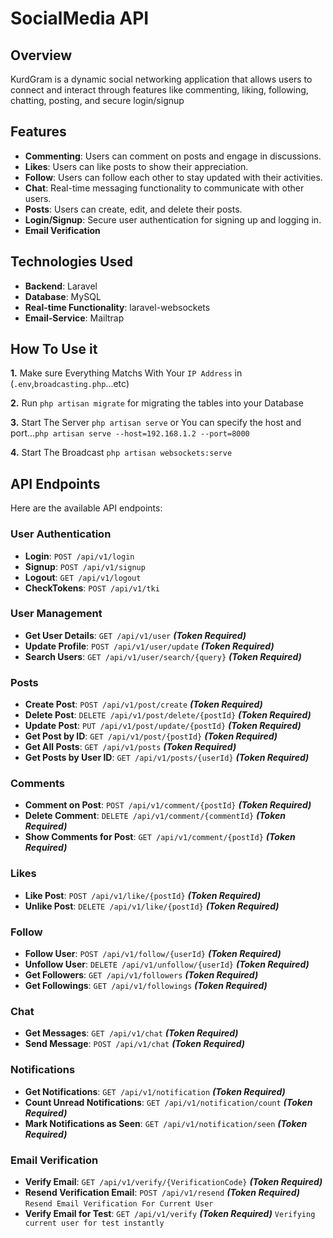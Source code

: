 # SocialMedia API

## Overview
KurdGram is a dynamic social networking application that allows users to connect and interact through features like commenting, liking, following, chatting, posting, and secure login/signup

## Features
- **Commenting**: Users can comment on posts and engage in discussions.
- **Likes**: Users can like posts to show their appreciation.
- **Follow**: Users can follow each other to stay updated with their activities.
- **Chat**: Real-time messaging functionality to communicate with other users.
- **Posts**: Users can create, edit, and delete their posts.
- **Login/Signup**: Secure user authentication for signing up and logging in.
- **Email Verification**

## Technologies Used
- **Backend**: Laravel
- **Database**: MySQL
- **Real-time Functionality**: laravel-websockets
- **Email-Service**: Mailtrap

## How To Use it
**1.** Make sure Everything Matchs With Your `IP Address` in (`.env`,`broadcasting.php`...etc)  
  
**2.** Run `php artisan migrate` for migrating the tables into your Database  
  
**3.** Start The Server  `php artisan serve` or You can specify the host and port...`php artisan serve --host=192.168.1.2 --port=8000`  
  
**4.** Start The Broadcast `php artisan websockets:serve`  


## API Endpoints
Here are the available API endpoints:

### User Authentication
- **Login**: `POST /api/v1/login`
- **Signup**: `POST /api/v1/signup`
- **Logout**: `GET /api/v1/logout`
- **CheckTokens**: `POST /api/v1/tki`

### User Management
- **Get User Details**: `GET /api/v1/user` ***(Token Required)***
- **Update Profile**: `POST /api/v1/user/update`  ***(Token Required)***
- **Search Users**: `GET /api/v1/user/search/{query}`  ***(Token Required)***

### Posts
- **Create Post**: `POST /api/v1/post/create`  ***(Token Required)***
- **Delete Post**: `DELETE /api/v1/post/delete/{postId}`  ***(Token Required)***
- **Update Post**: `PUT /api/v1/post/update/{postId}`  ***(Token Required)***
- **Get Post by ID**: `GET /api/v1/post/{postId}`  ***(Token Required)***
- **Get All Posts**: `GET /api/v1/posts`  ***(Token Required)***
- **Get Posts by User ID**: `GET /api/v1/posts/{userId}`  ***(Token Required)***

### Comments
- **Comment on Post**: `POST /api/v1/comment/{postId}` ***(Token Required)***
- **Delete Comment**: `DELETE /api/v1/comment/{commentId}` ***(Token Required)***
- **Show Comments for Post**: `GET /api/v1/comment/{postId}` ***(Token Required)***

### Likes
- **Like Post**: `POST /api/v1/like/{postId}` ***(Token Required)***
- **Unlike Post**: `DELETE /api/v1/like/{postId}` ***(Token Required)***

### Follow
- **Follow User**: `POST /api/v1/follow/{userId}` ***(Token Required)***
- **Unfollow User**: `DELETE /api/v1/unfollow/{userId}` ***(Token Required)***
- **Get Followers**: `GET /api/v1/followers` ***(Token Required)***
- **Get Followings**: `GET /api/v1/followings` ***(Token Required)***

### Chat
- **Get Messages**: `GET /api/v1/chat` ***(Token Required)***
- **Send Message**: `POST /api/v1/chat` ***(Token Required)***

### Notifications
- **Get Notifications**: `GET /api/v1/notification` ***(Token Required)***
- **Count Unread Notifications**: `GET /api/v1/notification/count` ***(Token Required)***
- **Mark Notifications as Seen**: `GET /api/v1/notification/seen` ***(Token Required)***

### Email Verification
- **Verify Email**: `GET /api/v1/verify/{VerificationCode}` ***(Token Required)*** 
- **Resend Verification Email**: `POST /api/v1/resend` ***(Token Required)*** `Resend Email Verification For Current User` 
- **Verify Email for Test**: `GET /api/v1/verify` ***(Token Required)***  `Verifying current user for test instantly`
